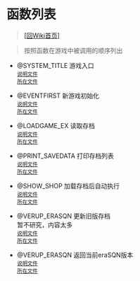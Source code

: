 ﻿# 函数列表

> [\[回Wiki首页\]](/Wiki)

> 按照函数在游戏中被调用的顺序列出

+ @SYSTEM_TITLE 游戏入口<br/><sup>[说明文件](/Wiki/function/s/system_title.md)</sup><br/><sup>[所在文件](/ERB/Title.erb#L14-L75)</sup>

+ @EVENTFIRST 新游戏初始化<br/><sup>[说明文件](/Wiki/function/e/eventfirst.md)</sup><br/><sup>[所在文件](/ERB/System_Newgame.erb#L1-L201)</sup>

+ @LOADGAME_EX 读取存档<br/><sup>[说明文件](/Wiki/function/l/loadgame_ex.md)</sup><br/><sup>[所在文件](/ERB/Saveload.erb#L77-L120)</sup>

+ @PRINT_SAVEDATA 打印存档列表<br/><sup>[说明文件](/Wiki/function/p/print_savedata.md)</sup><br/><sup>[所在文件](/ERB/Saveload.erb#L122-L142)</sup>

+ @SHOW_SHOP 加载存档后自动执行<br/><sup>[说明文件](/Wiki/function/s/show_shop.md)</sup><br/><sup>[所在文件](/ERB/SHOP/Shop.erb#L137-L545)</sup>

+ @VERUP_ERASQN 更新旧版存档<br/>暂不研究，内容太多<br/><sup>[说明文件](/Wiki/function/v/verup_erasqn.md)</sup><br/><sup>[所在文件](/ERB/Verup.erb#L8-L4640)</sup>

+ @VERUP_ERASQN 返回当前eraSQN版本<br/><sup>[说明文件](/Wiki/function/v/ver_erasqn.md)</sup><br/><sup>[所在文件](/ERB/Verup.erb#L1-L4)</sup>
